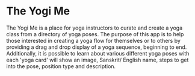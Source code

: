 # The Yogi Me

The Yogi Me is a place for yoga instructors to curate and create a yoga class from a directory of yoga poses. The purpose of this app is to help those interested in creating a yoga flow for themselves or to others by providing a drag and drop display of a yoga sequence, beginning to end. Additionally, it is possible to learn about various different yoga poses with each 'yoga card' will show an image, Sanskrit/ English name, steps to get into the pose, position type and description.